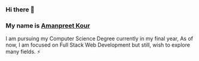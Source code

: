 ### Hi there 👋
### My name is [Amanpreet Kour](https://www.linkedin.com/in/amanpreet-kour-45286a1b9/)

 I am pursuing my Computer Science Degree currently in my final year, As of now, I am focused on Full Stack Web Development but still, wish to explore many fields. ⚡

<!--
**amanpreet116/amanpreet116** is a ✨ _special_ ✨ repository because its `README.md` (this file) appears on your GitHub profile.

Here are some ideas to get you started:

- 🌱 I’m currently learning Web Development
- 📫 How to reach me: akour8315@gmail.com
- 😄 Pronouns: she/her
-->
